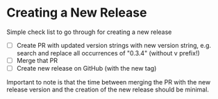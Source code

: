 # Creating a New Release

Simple check list to go through for creating a new release

- [ ] Create PR with updated version strings with new version string, e.g.
      search and replace all occurrences of "0.3.4" (without v prefix!)
- [ ] Merge that PR
- [ ] Create new release on GitHub (with the new tag)

Important to note is that the time between merging the PR with the new release
version and the creation of the new release should be minimal.
